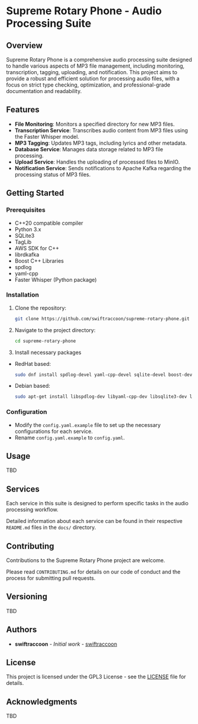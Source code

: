 # Supreme Rotary Phone - Audio Processing Suite

## Overview
Supreme Rotary Phone is a comprehensive audio processing suite designed to handle various aspects of MP3 file management, including monitoring, transcription, tagging, uploading, and notification. This project aims to provide a robust and efficient solution for processing audio files, with a focus on strict type checking, optimization, and professional-grade documentation and readability.

## Features
- **File Monitoring**: Monitors a specified directory for new MP3 files.
- **Transcription Service**: Transcribes audio content from MP3 files using the Faster Whisper model.
- **MP3 Tagging**: Updates MP3 tags, including lyrics and other metadata.
- **Database Service**: Manages data storage related to MP3 file processing.
- **Upload Service**: Handles the uploading of processed files to MinIO.
- **Notification Service**: Sends notifications to Apache Kafka regarding the processing status of MP3 files.

## Getting Started

### Prerequisites
- C++20 compatible compiler
- Python 3.x
- SQLite3
- TagLib
- AWS SDK for C++
- librdkafka
- Boost C++ Libraries
- spdlog
- yaml-cpp
- Faster Whisper (Python package)

### Installation
1. Clone the repository:
   ```bash
   git clone https://github.com/swiftraccoon/supreme-rotary-phone.git
   ```
2. Navigate to the project directory:
   ```bash
   cd supreme-rotary-phone
   ```
3. Install necessary packages
- RedHat based:
   ```bash
   sudo dnf install spdlog-devel yaml-cpp-devel sqlite-devel boost-devel taglib-devel librdkafka-devel
   ```
- Debian based:
   ```bash
   sudo apt-get install libspdlog-dev libyaml-cpp-dev libsqlite3-dev libboost-all-dev libtag1-dev librdkafka-dev
   ```

### Configuration
- Modify the `config.yaml.example` file to set up the necessary configurations for each service.
- Rename `config.yaml.example` to `config.yaml`.

## Usage
TBD

## Services
Each service in this suite is designed to perform specific tasks in the audio processing workflow. 

Detailed information about each service can be found in their respective `README.md` files in the `docs/` directory.

## Contributing
Contributions to the Supreme Rotary Phone project are welcome. 

Please read `CONTRIBUTING.md` for details on our code of conduct and the process for submitting pull requests.

## Versioning
TBD

## Authors
- **swiftraccoon** - *Initial work* - [swiftraccoon](https://github.com/swiftraccoon)

## License
This project is licensed under the GPL3 License - see the [LICENSE](LICENSE) file for details.

## Acknowledgments
TBD
